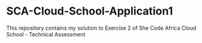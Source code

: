 # SCA-Cloud-School-Application1
This repository contains my solution to Exercise 2 of She Code Africa Cloud School - Technical Assessment
